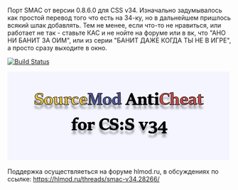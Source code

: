 Порт SMAC от версии 0.8.6.0 для CSS v34.
Изначально задумывалось как простой перевод того что есть на 34-ку, но в дальнейшем пришлось всякий шлак добавлять.
Тем не менее, если что-то не нравиться, или работает не так - ставьте КАС и не нойте на форуме или в вк, что "АНО НИ БАНИТ ЗА ОИМ", или из серии "БАНИТ ДАЖЕ КОГДА ТЫ НЕ В ИГРЕ", а просто сразу выходите в окно.

[![Build Status](https://travis-ci.org/fmu1337/smac_v34.svg?branch=master)](https://travis-ci.org/fmu1337/smac_v34)

![picture alt](https://raw.githubusercontent.com/fmu1337/smac_v34/master/logo.jpg "SMAC v34 Logo")

Поддержка осуществляеться на форуме hlmod.ru, в обсуждениях по ссылке: https://hlmod.ru/threads/smac-v34.28266/
